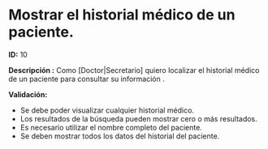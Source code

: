 # Mostrar el historial médico de un paciente.
**ID:** 10

**Descripción :** 
Como [Doctor|Secretario] quiero localizar el historial médico de un paciente para consultar su información . 

**Validación:** 
* Se debe poder visualizar cualquier historial médico.
* Los resultados de la búsqueda pueden mostrar cero o más resultados.
* Es necesario utilizar el nombre completo del paciente.
* Se deben mostrar todos los datos del historial del paciente.
